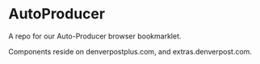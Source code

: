 # AutoProducer
A repo for our Auto-Producer browser bookmarklet.

Components reside on denverpostplus.com, and extras.denverpost.com.